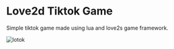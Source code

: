 # Love2d Tiktok Game
Simple tiktok game made using lua and love2s game framework.

![lotok](https://raw.github.com/ahmadrosid/lotok/master/lotoks.png)